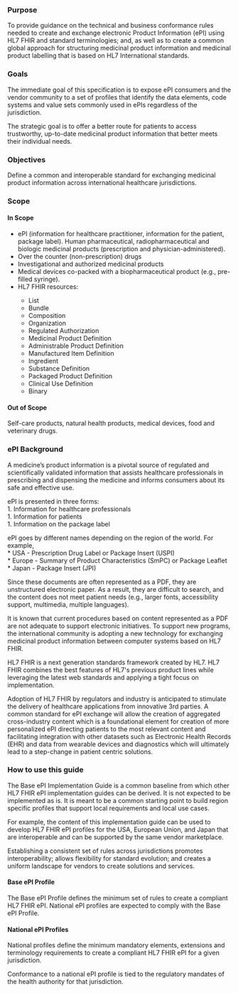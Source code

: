 
<h3>Purpose</h3>
<p>To provide guidance on the technical and business conformance rules needed to create and exchange electronic Product Information (ePI) using HL7 FHIR and standard terminologies; and, as well as to create a common global approach for structuring medicinal product information and medicinal product labelling that is based on HL7 International standards. </p>
<h3>Goals</h3>
<p>The immediate goal of this specification is to expose ePI consumers and the vendor community to a set of profiles that identify the data elements, code systems and value sets commonly used in ePIs regardless of the jurisdiction. </p>
<p>The strategic goal is to offer a better route for patients to access trustworthy, up-to-date medicinal product information that better meets their individual needs. </p>
<h3>Objectives</h3>
<p>Define a common and interoperable standard for exchanging medicinal product information across international healthcare jurisdictions. </p>
<h3>Scope</h3>
<h4>In Scope</h4>
<ul>
<li>ePI (information for healthcare practitioner, information for the patient, package label). 
Human pharmaceutical, radiopharmaceutical and biologic medicinal products (prescription and physician-administered). </li>
<li>Over the counter (non-prescription) drugs </li>
<li>Investigational and authorized medicinal products </li>
<li>Medical devices co-packed with a biopharmaceutical product (e.g., pre-filled syringe). </li>
<li>HL7 FHIR resources: </li>
<ul class="two-column-list">
<li>List </li>
<li>Bundle </li>
<li>Composition </li>
<li>Organization </li>
<li>Regulated Authorization </li>
<li>Medicinal Product Definition </li>
<li>Administrable Product Definition </li>
<li>Manufactured Item Definition </li>
<li>Ingredient </li>
<li>Substance Definition </li>
<li>Packaged Product Definition </li>
<li>Clinical Use Definition </li>
<li>Binary </li>
 </ul>
</ul>
<h4>Out of Scope</h4>
<p>Self-care products, natural health products, medical devices, food and veterinary drugs. </p>
<h3>ePI Background</h3>
<p>A medicine’s product information is a pivotal source of regulated and scientifically validated information that assists healthcare professionals in prescribing and dispensing the medicine and informs consumers about its safe and effective use. </p>
<p>ePI is presented in three forms:<br />
1. Information for healthcare professionals<br />
1. Information for patients<br />
1. Information on the package label  </p>
<p>ePI goes by different names depending on the region of the world. For example,<br />
* USA - Prescription Drug Label or Package Insert (USPI)<br />
* Europe - Summary of Product Characteristics (SmPC) or Package Leaflet<br />
* Japan - Package Insert (JPI)  </p>
<p>Since these documents are often represented as a PDF, they are unstructured electronic paper. As a result, they are difficult to search, and the content does not meet patient needs (e.g., larger fonts, accessibility support, multimedia, multiple languages). </p>
<p>It is known that current procedures based on content represented as a PDF are not adequate to support electronic initiatives. To support new programs, the international community is adopting a new technology for exchanging medicinal product information between computer systems based on HL7 FHIR.  </p>
<p>HL7 FHIR is a next generation standards framework created by HL7. HL7 FHIR combines the best features of HL7's previous product lines while leveraging the latest web standards and applying a tight focus on implementation. </p>
<p>Adoption of HL7 FHIR by regulators and industry is anticipated to stimulate the delivery of healthcare applications from innovative 3rd parties. A common standard for ePI exchange will allow the creation of aggregated cross-industry content which is a foundational element for creation of more personalized ePI directing patients to the most relevant content and facilitating integration with other datasets such as Electronic Health Records (EHR) and data from wearable devices and diagnostics which will ultimately lead to a step-change in patient centric solutions. </p>
<h3>How to use this guide</h3>
<p>The Base ePI Implementation Guide is a common baseline from which other HL7 FHIR ePI implementation guides can be derived. It is not expected to be implemented as is. It is meant to be a common starting point to build region specific profiles that support local requirements and local use cases. </p>
<p>For example, the content of this implementation guide can be used to develop HL7 FHIR ePI profiles for the USA, European Union, and Japan that are interoperable and can be supported by the same vendor marketplace. </p>
<p>Establishing a consistent set of rules across jurisdictions promotes interoperability; allows flexibility for standard evolution; and creates a uniform landscape for vendors to create solutions and services. </p>
<h4>Base ePI Profile </h4>
<p>The Base ePI Profile defines the minimum set of rules to create a compliant HL7 FHIR ePI. National ePI profiles are expected to comply with the Base ePI Profile. </p>
<h4>National ePI Profiles </h4>
<p>National profiles define the minimum mandatory elements, extensions and terminology requirements to create a compliant HL7 FHIR ePI for a given jurisdiction.  </p>
<p>Conformance to a national ePI profile is tied to the regulatory mandates of the health authority for that jurisdiction.</p>
